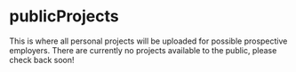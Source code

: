 # publicProjects
This is where all personal projects will be uploaded for possible prospective employers.
There are currently no projects available to the public, please check back soon!
